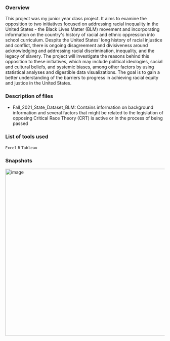 ### Overview
This project was my junior year class project. It aims to examine the opposition to two initiatives focused on addressing racial inequality in the United States - the Black Lives Matter (BLM) movement and incorporating information on the country's history of racial and ethnic oppression into school curriculum. Despite the United States' long history of racial injustice and conflict, there is ongoing disagreement and divisiveness around acknowledging and addressing racial discrimination, inequality, and the legacy of slavery. The project will investigate the reasons behind this opposition to these initiatives, which may include political ideologies, social and cultural beliefs, and systemic biases, among other factors by using statistical analyses and digestible data visualizations. The goal is to gain a better understanding of the barriers to progress in achieving racial equity and justice in the United States.
### Description of files
- Fall_2021_State_Dataset_BLM: Contains information on background information and several factors that might be related to the legislation of opposing Critical Race Theory (CRT) is active or in the process of being passed
### List of tools used
`Excel` `R` `Tableau`
### Snapshots
<img width="528" alt="image" src="https://user-images.githubusercontent.com/100629848/230499183-1574da25-36a3-4037-8dbf-ac4e154b4190.png">
